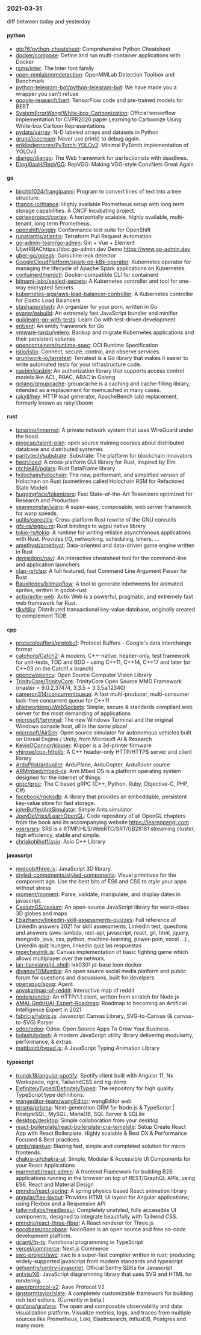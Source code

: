 ### 2021-03-31
diff between today and yesterday

#### python
* [gto76/python-cheatsheet](https://github.com/gto76/python-cheatsheet): Comprehensive Python Cheatsheet
* [docker/compose](https://github.com/docker/compose): Define and run multi-container applications with Docker
* [rsms/inter](https://github.com/rsms/inter): The Inter font family
* [open-mmlab/mmdetection](https://github.com/open-mmlab/mmdetection): OpenMMLab Detection Toolbox and Benchmark
* [python-telegram-bot/python-telegram-bot](https://github.com/python-telegram-bot/python-telegram-bot): We have made you a wrapper you can't refuse
* [google-research/bert](https://github.com/google-research/bert): TensorFlow code and pre-trained models for BERT
* [SystemErrorWang/White-box-Cartoonization](https://github.com/SystemErrorWang/White-box-Cartoonization): Official tensorflow implementation for CVPR2020 paper Learning to Cartoonize Using White-box Cartoon Representations
* [pydata/xarray](https://github.com/pydata/xarray): N-D labeled arrays and datasets in Python
* [gruns/icecream](https://github.com/gruns/icecream):  Never use print() to debug again.
* [eriklindernoren/PyTorch-YOLOv3](https://github.com/eriklindernoren/PyTorch-YOLOv3): Minimal PyTorch implementation of YOLOv3
* [django/django](https://github.com/django/django): The Web framework for perfectionists with deadlines.
* [DingXiaoH/RepVGG](https://github.com/DingXiaoH/RepVGG): RepVGG: Making VGG-style ConvNets Great Again

#### go
* [birchb1024/frangipanni](https://github.com/birchb1024/frangipanni): Program to convert lines of text into a tree structure.
* [thanos-io/thanos](https://github.com/thanos-io/thanos): Highly available Prometheus setup with long term storage capabilities. A CNCF Incubating project.
* [cortexproject/cortex](https://github.com/cortexproject/cortex): A horizontally scalable, highly available, multi-tenant, long term Prometheus.
* [openshift/origin](https://github.com/openshift/origin): Conformance test suite for OpenShift
* [runatlantis/atlantis](https://github.com/runatlantis/atlantis): Terraform Pull Request Automation
* [go-admin-team/go-admin](https://github.com/go-admin-team/go-admin): Gin + Vue + Element UIjwtRBAChttps://doc.go-admin.dev Demo https://www.go-admin.dev
* [uber-go/goleak](https://github.com/uber-go/goleak): Goroutine leak detector
* [GoogleCloudPlatform/spark-on-k8s-operator](https://github.com/GoogleCloudPlatform/spark-on-k8s-operator): Kubernetes operator for managing the lifecycle of Apache Spark applications on Kubernetes.
* [containerd/nerdctl](https://github.com/containerd/nerdctl): Docker-compatible CLI for containerd
* [bitnami-labs/sealed-secrets](https://github.com/bitnami-labs/sealed-secrets): A Kubernetes controller and tool for one-way encrypted Secrets
* [kubernetes-sigs/aws-load-balancer-controller](https://github.com/kubernetes-sigs/aws-load-balancer-controller): A Kubernetes controller for Elastic Load Balancers
* [stashapp/stash](https://github.com/stashapp/stash): An organizer for your porn, written in Go
* [evanw/esbuild](https://github.com/evanw/esbuild): An extremely fast JavaScript bundler and minifier
* [quii/learn-go-with-tests](https://github.com/quii/learn-go-with-tests): Learn Go with test-driven development
* [ent/ent](https://github.com/ent/ent): An entity framework for Go
* [vmware-tanzu/velero](https://github.com/vmware-tanzu/velero): Backup and migrate Kubernetes applications and their persistent volumes
* [opencontainers/runtime-spec](https://github.com/opencontainers/runtime-spec): OCI Runtime Specification
* [istio/istio](https://github.com/istio/istio): Connect, secure, control, and observe services.
* [gruntwork-io/terratest](https://github.com/gruntwork-io/terratest): Terratest is a Go library that makes it easier to write automated tests for your infrastructure code.
* [casbin/casbin](https://github.com/casbin/casbin): An authorization library that supports access control models like ACL, RBAC, ABAC in Golang
* [golang/groupcache](https://github.com/golang/groupcache): groupcache is a caching and cache-filling library, intended as a replacement for memcached in many cases.
* [rakyll/hey](https://github.com/rakyll/hey): HTTP load generator, ApacheBench (ab) replacement, formerly known as rakyll/boom

#### rust
* [tonarino/innernet](https://github.com/tonarino/innernet): A private network system that uses WireGuard under the hood.
* [pingcap/talent-plan](https://github.com/pingcap/talent-plan): open source training courses about distributed database and distributed systemes
* [paritytech/substrate](https://github.com/paritytech/substrate): Substrate: The platform for blockchain innovators
* [hecrj/iced](https://github.com/hecrj/iced): A cross-platform GUI library for Rust, inspired by Elm
* [ritchie46/polars](https://github.com/ritchie46/polars): Rust DataFrame library
* [holochain/holochain](https://github.com/holochain/holochain): The new, performant, and simplified version of Holochain on Rust (sometimes called Holochain RSM for Refactored State Model)
* [huggingface/tokenizers](https://github.com/huggingface/tokenizers):  Fast State-of-the-Art Tokenizers optimized for Research and Production
* [seanmonstar/warp](https://github.com/seanmonstar/warp): A super-easy, composable, web server framework for warp speeds.
* [uutils/coreutils](https://github.com/uutils/coreutils): Cross-platform Rust rewrite of the GNU coreutils
* [gfx-rs/wgpu-rs](https://github.com/gfx-rs/wgpu-rs): Rust bindings to wgpu native library
* [tokio-rs/tokio](https://github.com/tokio-rs/tokio): A runtime for writing reliable asynchronous applications with Rust. Provides I/O, networking, scheduling, timers, ...
* [amethyst/amethyst](https://github.com/amethyst/amethyst): Data-oriented and data-driven game engine written in Rust
* [denisidoro/navi](https://github.com/denisidoro/navi): An interactive cheatsheet tool for the command-line and application launchers
* [clap-rs/clap](https://github.com/clap-rs/clap): A full featured, fast Command Line Argument Parser for Rust
* [Bauxitedev/bitmapflow](https://github.com/Bauxitedev/bitmapflow): A tool to generate inbetweens for animated sprites, written in godot-rust
* [actix/actix-web](https://github.com/actix/actix-web): Actix Web is a powerful, pragmatic, and extremely fast web framework for Rust.
* [tikv/tikv](https://github.com/tikv/tikv): Distributed transactional key-value database, originally created to complement TiDB

#### cpp
* [protocolbuffers/protobuf](https://github.com/protocolbuffers/protobuf): Protocol Buffers - Google's data interchange format
* [catchorg/Catch2](https://github.com/catchorg/Catch2): A modern, C++-native, header-only, test framework for unit-tests, TDD and BDD - using C++11, C++14, C++17 and later (or C++03 on the Catch1.x branch)
* [opencv/opencv](https://github.com/opencv/opencv): Open Source Computer Vision Library
* [TrinityCore/TrinityCore](https://github.com/TrinityCore/TrinityCore): TrinityCore Open Source MMO Framework (master = 9.0.2.37474, 3.3.5 = 3.3.5a.12340)
* [cameron314/concurrentqueue](https://github.com/cameron314/concurrentqueue): A fast multi-producer, multi-consumer lock-free concurrent queue for C++11
* [uNetworking/uWebSockets](https://github.com/uNetworking/uWebSockets): Simple, secure & standards compliant web server for the most demanding of applications
* [microsoft/terminal](https://github.com/microsoft/terminal): The new Windows Terminal and the original Windows console host, all in the same place!
* [microsoft/AirSim](https://github.com/microsoft/AirSim): Open source simulator for autonomous vehicles built on Unreal Engine / Unity, from Microsoft AI & Research
* [KevinOConnor/klipper](https://github.com/KevinOConnor/klipper): Klipper is a 3d-printer firmware
* [yhirose/cpp-httplib](https://github.com/yhirose/cpp-httplib): A C++ header-only HTTP/HTTPS server and client library
* [ArduPilot/ardupilot](https://github.com/ArduPilot/ardupilot): ArduPlane, ArduCopter, ArduRover source
* [ARMmbed/mbed-os](https://github.com/ARMmbed/mbed-os): Arm Mbed OS is a platform operating system designed for the internet of things
* [grpc/grpc](https://github.com/grpc/grpc): The C based gRPC (C++, Python, Ruby, Objective-C, PHP, C#)
* [facebook/rocksdb](https://github.com/facebook/rocksdb): A library that provides an embeddable, persistent key-value store for fast storage.
* [johnBuffer/AntSimulator](https://github.com/johnBuffer/AntSimulator): Simple Ants simulator
* [JoeyDeVries/LearnOpenGL](https://github.com/JoeyDeVries/LearnOpenGL): Code repository of all OpenGL chapters from the book and its accompanying website https://learnopengl.com
* [ossrs/srs](https://github.com/ossrs/srs): SRS is a RTMP/HLS/WebRTC/SRT/GB28181 streaming cluster, high efficiency, stable and simple.
* [chriskohlhoff/asio](https://github.com/chriskohlhoff/asio): Asio C++ Library

#### javascript
* [mrdoob/three.js](https://github.com/mrdoob/three.js): JavaScript 3D library.
* [styled-components/styled-components](https://github.com/styled-components/styled-components): Visual primitives for the component age. Use the best bits of ES6 and CSS to style your apps without stress 
* [moment/moment](https://github.com/moment/moment): Parse, validate, manipulate, and display dates in javascript.
* [CesiumGS/cesium](https://github.com/CesiumGS/cesium): An open-source JavaScript library for world-class 3D globes and maps 
* [Ebazhanov/linkedin-skill-assessments-quizzes](https://github.com/Ebazhanov/linkedin-skill-assessments-quizzes): Full reference of LinkedIn answers 2021 for skill assessments, LinkedIn test, questions and answers (aws-lambda, rest-api, javascript, react, git, html, jquery, mongodb, java, css, python, machine-learning, power-poin, excel ...)   , LinkedIn quiz lsungen, linkedin quiz las respuestas
* [mgechev/mk.js](https://github.com/mgechev/mk.js): Canvas implementation of basic fighting game which allows multiplayer over the network.
* [lan-tianxiang/jd_shell](https://github.com/lan-tianxiang/jd_shell):   lxk0301 jd-base loon docker  
* [divanov11/Mumble](https://github.com/divanov11/Mumble): An open source social media platform and public forum for questions and discussions, built for develpers.
* [openspug/spug](https://github.com/openspug/spug): Agent
* [anvaka/map-of-reddit](https://github.com/anvaka/map-of-reddit): Interactive map of reddit
* [nodejs/undici](https://github.com/nodejs/undici): An HTTP/1.1 client, written from scratch for Node.js
* [AMAI-GmbH/AI-Expert-Roadmap](https://github.com/AMAI-GmbH/AI-Expert-Roadmap): Roadmap to becoming an Artificial Intelligence Expert in 2021
* [fabricjs/fabric.js](https://github.com/fabricjs/fabric.js): Javascript Canvas Library, SVG-to-Canvas (& canvas-to-SVG) Parser
* [odoo/odoo](https://github.com/odoo/odoo): Odoo. Open Source Apps To Grow Your Business.
* [lodash/lodash](https://github.com/lodash/lodash): A modern JavaScript utility library delivering modularity, performance, & extras.
* [mattboldt/typed.js](https://github.com/mattboldt/typed.js): A JavaScript Typing Animation Library

#### typescript
* [trungk18/angular-spotify](https://github.com/trungk18/angular-spotify): Spotify client built with Angular 11, Nx Workspace, ngrx, TailwindCSS and ng-zorro
* [DefinitelyTyped/DefinitelyTyped](https://github.com/DefinitelyTyped/DefinitelyTyped): The repository for high quality TypeScript type definitions.
* [wangeditor-team/wangEditor](https://github.com/wangeditor-team/wangEditor): wangEditor  web
* [prisma/prisma](https://github.com/prisma/prisma): Next-generation ORM for Node.js & TypeScript | PostgreSQL, MySQL, MariaDB, SQL Server & SQLite
* [desktop/desktop](https://github.com/desktop/desktop): Simple collaboration from your desktop
* [react-boilerplate/react-boilerplate-cra-template](https://github.com/react-boilerplate/react-boilerplate-cra-template):  Setup Create React App with React Boilerplate. Highly scalable & Best DX & Performance Focused & Best practices.
* [umijs/qiankun](https://github.com/umijs/qiankun):   Blazing fast, simple and completed solution for micro frontends.
* [chakra-ui/chakra-ui](https://github.com/chakra-ui/chakra-ui):  Simple, Modular & Accessible UI Components for your React Applications
* [marmelab/react-admin](https://github.com/marmelab/react-admin): A frontend Framework for building B2B applications running in the browser on top of REST/GraphQL APIs, using ES6, React and Material Design
* [pmndrs/react-spring](https://github.com/pmndrs/react-spring):  A spring physics based React animation library
* [angular/flex-layout](https://github.com/angular/flex-layout): Provides HTML UI layout for Angular applications; using Flexbox and a Responsive API
* [tailwindlabs/headlessui](https://github.com/tailwindlabs/headlessui): Completely unstyled, fully accessible UI components, designed to integrate beautifully with Tailwind CSS.
* [pmndrs/react-three-fiber](https://github.com/pmndrs/react-three-fiber):  A React renderer for Three.js
* [nocobase/nocobase](https://github.com/nocobase/nocobase): NocoBase is an open source and free no-code development platform.
* [gcanti/fp-ts](https://github.com/gcanti/fp-ts): Functional programming in TypeScript
* [vercel/commerce](https://github.com/vercel/commerce): Next.js Commerce
* [swc-project/swc](https://github.com/swc-project/swc): swc is a super-fast compiler written in rust; producing widely-supported javascript from modern standards and typescript.
* [getsentry/sentry-javascript](https://github.com/getsentry/sentry-javascript): Official Sentry SDKs for Javascript
* [antvis/X6](https://github.com/antvis/X6):  JavaScript diagramming library that uses SVG and HTML for rendering.
* [aave/protocol-v2](https://github.com/aave/protocol-v2): Aave Protocol V2
* [ianstormtaylor/slate](https://github.com/ianstormtaylor/slate): A completely customizable framework for building rich text editors. (Currently in beta.)
* [grafana/grafana](https://github.com/grafana/grafana): The open and composable observability and data visualization platform. Visualize metrics, logs, and traces from multiple sources like Prometheus, Loki, Elasticsearch, InfluxDB, Postgres and many more.
